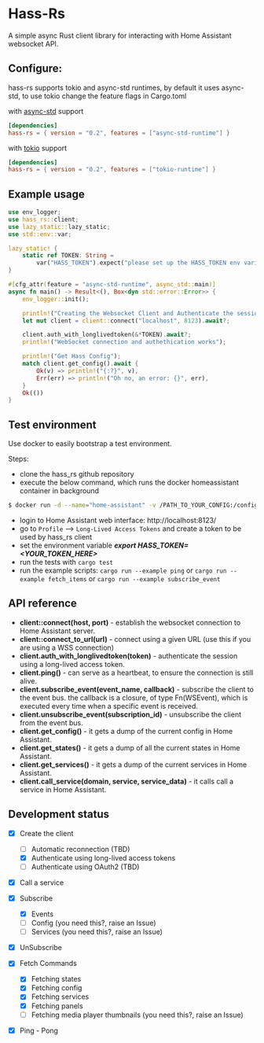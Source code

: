 # Hass-Rs

A simple async Rust client library for interacting with Home Assistant websocket API.

## Configure:

hass-rs supports tokio and async-std runtimes, by default it uses async-std, to use tokio change the feature flags in Cargo.toml

with [async-std](https://async.rs/) support 

```toml
[dependencies]
hass-rs = { version = "0.2", features = ["async-std-runtime"] }
```

with [tokio](https://tokio.rs/) support 

```toml
[dependencies]
hass-rs = { version = "0.2", features = ["tokio-runtime"] }
```

## Example usage

```rust
use env_logger;
use hass_rs::client;
use lazy_static::lazy_static;
use std::env::var;

lazy_static! {
    static ref TOKEN: String =
        var("HASS_TOKEN").expect("please set up the HASS_TOKEN env variable before running this");
}

#[cfg_attr(feature = "async-std-runtime", async_std::main)]
async fn main() -> Result<(), Box<dyn std::error::Error>> {
    env_logger::init();

    println!("Creating the Websocket Client and Authenticate the session");
    let mut client = client::connect("localhost", 8123).await?;

    client.auth_with_longlivedtoken(&*TOKEN).await?;
    println!("WebSocket connection and authethication works");

    println!("Get Hass Config");
    match client.get_config().await {
        Ok(v) => println!("{:?}", v),
        Err(err) => println!("Oh no, an error: {}", err),
    }
    Ok(())
}
```

## Test environment

Use docker to easily bootstrap a test environment.

Steps:

* clone the hass_rs github repository
* execute the below command, which runs the docker homeassistant container in background 

```bash
$ docker run -d --name="home-assistant" -v /PATH_TO_YOUR_CONFIG:/config -v /etc/localtime:/etc/localtime:ro --net=host homeassistant/home-assistant:stable
```

* login to Home Assistant web interface: http://localhost:8123/
* go to `Profile` --> `Long-Lived Access Tokens` and create a token to be used by hass_rs client
* set the environment variable ***export HASS_TOKEN=<YOUR_TOKEN_HERE>*** 
* run the tests with `cargo test`
* run the example scripts: `cargo run --example ping` or `cargo run --example fetch_items` or `cargo run --example subscribe_event` 

## API reference

* **client::connect(host, port)** - establish the websocket connection to Home Assistant server.
* **client::connect_to_url(url)** - connect using a given URL (use this if you are using a WSS connection)
* **client.auth_with_longlivedtoken(token)** - authenticate the session using a long-lived access token.
* **client.ping()** - can serve as a heartbeat, to ensure the connection is still alive.
* **client.subscribe_event(event_name, callback)** - subscribe the client to the event bus. the callback is a closure, of type Fn(WSEvent), which is executed every time when a specific event is received.
* **client.unsubscribe_event(subscription_id)** - unsubscribe the client from the event bus.
* **client.get_config()** - it gets a dump of the current config in Home Assistant.
* **client.get_states()** - it gets a dump of all the current states in Home Assistant.
* **client.get_services()** - it gets a dump of the current services in Home Assistant. 
* **client.call_service(domain, service, service_data)** - it calls call a service in Home Assistant.

## Development status

- [x] Create the client
    - [ ] Automatic reconnection (TBD)
    - [x] Authenticate using long-lived access tokens
    - [ ] Authenticate using OAuth2 (TBD)
- [x] Call a service
- [x] Subscribe
    - [x] Events
    - [ ] Config (you need this?, raise an Issue)
    - [ ] Services (you need this?, raise an Issue)
- [x] UnSubscribe
- [x] Fetch Commands
    - [x] Fetching states
    - [x] Fetching config
    - [x] Fetching services
    - [x] Fetching panels
    - [ ] Fetching media player thumbnails (you need this?, raise an Issue)
- [x] Ping - Pong

